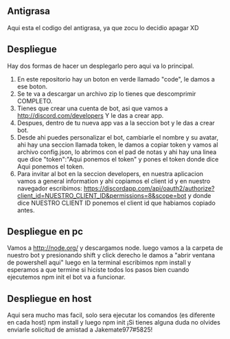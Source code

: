 ## Antigrasa ##
Aqui esta el codigo del antigrasa, ya que zocu lo decidio apagar XD
## Despliegue ##
Hay dos formas de hacer un desplegarlo pero aqui va lo principal.
1. En este repositorio hay un boton en verde llamado "code", le damos a ese boton.
2. Se te va a descargar un archivo zip lo tienes que descomprimir COMPLETO.
3. Tienes que crear una cuenta de bot, asi que vamos a http://discord.com/developers Y le das a crear app.
4. Despues, dentro de tu nueva app vas a la seccion bot y le das a crear bot.
5. Desde ahi puedes personalizar el bot, cambiarle el nombre y su avatar, ahi hay una seccion llamada token, le damos a copiar token y vamos al archivo config.json, lo abrimos con
el pad de notas y ahi hay una linea que dice "token":"Aqui ponemos el token" y pones el token donde dice Aqui ponemos el token.
6. Para invitar al bot en la seccion developers, en nuestra aplicacion vamos a general information y ahi copiamos el client id y en nuestro navegador escribimos:
https://discordapp.com/api/oauth2/authorize?client_id=NUESTRO_CLIENT_ID&permissions=8&scope=bot
y donde dice NUESTRO CLIENT ID ponemos el client id que habiamos copiado antes.
## Despliegue en pc ##
Vamos a http://node.org/ y descargamos node.
luego vamos a la carpeta de nuestro bot y presionando shift y click derecho le damos a "abrir ventana de powershell aqui"
luego en la terminal escribimos npm install y esperamos a que termine
si hiciste todos los pasos bien cuando ejecutemos npm init el bot va a funcionar.
## Despliegue en host ##
Aqui sera mucho mas facil, solo sera ejecutar los comandos (es diferente en cada host) npm install y luego npm init
¡Si tienes alguna duda no olvides enviarle solicitud de amistad a Jakemate977#5825!
